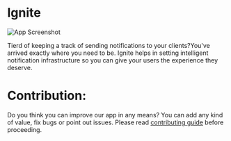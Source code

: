 
# Ignite

![App Screenshot](https://d112y698adiu2z.cloudfront.net/photos/production/software_thumbnail_photos/002/248/243/datas/medium.png)


Tierd of keeping a track of sending notifications to your clients?You've arrived exactly
 where you need to be.
Ignite helps in setting intelligent 
notification infrastructure so you can give your 
users the experience they deserve.


# Contribution:

Do you think you can improve our app in any means? You can 
add any kind of value, fix bugs or point out issues. 
Please read [contributing guide](https://github.com/adityasimant/Ignite/blob/master/contributing.md) before proceeding.


